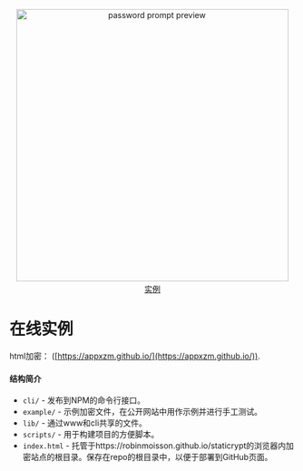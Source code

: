 <p align="center"><a href="https://appxzm.github.io/staticrypt/example/encrypted/example.html"><img src="preview.png" alt="password prompt preview" width="480"/></a><a href="https://appxzm.github.io/"><br/>实例</a></p>

# 在线实例

html加密： ([https://appxzm.github.io/](https://appxzm.github.io/)).


#### 结构简介

- `cli/` - 发布到NPM的命令行接口。
- `example/` - 示例加密文件，在公开网站中用作示例并进行手工测试。
- `lib/` - 通过www和cli共享的文件。
- `scripts/` - 用于构建项目的方便脚本。
- `index.html` - 托管于https://robinmoisson.github.io/staticrypt的浏览器内加密站点的根目录。保存在repo的根目录中，以便于部署到GitHub页面。

